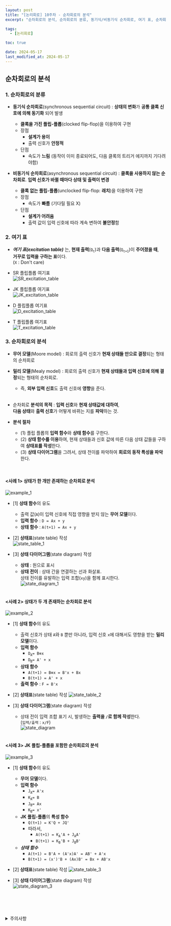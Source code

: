 ```yaml
---
layout: post
title: "[논리회로] 10주차 - 순차회로의 분석"
excerpt: "순차회로의 분석, 순차회로의 분류, 동기식/비동기식 순차회로, 여기 표, 순차회로의 분석, 무어 모델, 밀리 모델, 순차회로 분석 예제"

tags:
  - [논리회로]

toc: true

date: 2024-05-17
last_modified_at: 2024-05-17
---
```

## 순차회로의 분석
### 1. 순차회로의 분류
- **동기식 순차회로**(synchronous sequential circuit) : **상태의 변화**가 **공통 클록 신호에 의해 동기화** 되어 발생  
  - **클록을 가진 플립-플롭**(clocked flip-flop)을 이용하여 구현  
  - 장점
    - **설계가 용이**
    - 출력 신호가 **안정적**
  - 단점
    - 속도가 **느림** (동작이 이미 종료되어도, 다음 클록의 트리거 에지까지 기다려야함)

- **비동기식 순차회로**(asynchronous sequential circuit) : **클록을 사용하지 않는 순차회로**. **입력 신호가 바뀔 때마다 상태 및 출력이 변경**  
  - **클록 없는 플립-플롭**(unclocked flip-flop: **래치**)을 이용하여 구현  
  - 장점
    - 속도가 **빠름** (기다릴 필요 X)
  - 단점
    - **설계가 어려움**
    - 출력 값이 입력 신호에 따라 계속 변하여 **불안정**함  

### 2. 여기 표
- ***여기 표(excitation table)*** 는, **현재 출력**(`Q`<sub>`t`</sub>)과 **다음 출력**(`Q`<sub>`t+1`</sub>)이 **주어졌을 때**,  
**거꾸로 입력을 구하는 표**이다.  
(`X` : Don't care)

- SR 플립플롭 여기표  
![SR_excitation_table][def]
- JK 플립플롭 여기표  
![JK_excitation_table][def2]
- D 플립플롭 여기표  
![D_excitation_table][def3]
- T 플립플롭 여기표  
![T_excitation_table][def4]

### 3. 순차회로의 분석  
- **무어 모델**(Moore model) : 회로의 출력 신호가 **현재 상태들 만으로 결정**되는 형태의 순차회로  

- **밀리 모델**(Mealy model) : 회로의 출력 신호가 **현재 상태들과 입력 신호에 의해 결정**되는 형태의 순차회로.  
  - 즉, **외부 입력 신호**도 출력 신호에 **영향**을 준다.  

  <br>

- 순차회로 **분석의 목적** : **입력 신호**와 **현재 상태값에 대하여**,  
**다음 상태**와 **출력 신호**가 어떻게 바뀌는 지를 **파악**하는 것.  

- **분석 절차**
  - (1) 플립 플롭의 **입력 함수**와 **상태 함수**를 구한다.
  - (2) **상태 함수를 이용**하여, 현재 상태들과 신호 값에 따른 다음 상태 값들을 구하여 **상태표를 작성**한다.  
  - (3) **상태 다이어그램**을 그려서, 상태 전이를 파악하여 **회로의 동작 특성을 파악**한다.  

<br>

#### <사례 1> 상태가 한 개만 존재하는 순차회로 분석  
![example_1][def5]  

- [1] **상태 함수**의 유도
  - 출력 값(`A`)이 입력 신호에 직접 영향을 받지 않는 **무어 모델**이다.
  - **입력 함수** : `D = Ax + y`
  - **상태 함수** : `A(t+1) = Ax + y`  

- [2] **상태표**(state table) 작성  
![state_table_1][def6]

- [3] **상태 다이어그램**(state diagram) 작성  
  - **상태** : 원으로 표시
  - **상태 전이** : 상태 간을 연결하는 선과 화살표.  
  상태 전이를 유발하는 입력 조합(`xy`)을 함께 표시한다.  
  ![state_diagram_1][def7]  

  <br>

#### <사례 2> 상태가 두 개 존재하는 순차회로 분석  
![example_2][def8]

- [1] **상태 함수**의 유도
  - 출력 신호가 상태 `A`와 `B` 뿐만 아니라, 입력 신호 `x`에 대해서도 영향을 받는 **밀리 모델**이다.  
  - **입력 함수**
    - `D`<sub>`A`</sub>`= B⊕x`
    - `D`<sub>`B`</sub>`= A' + x`
  - **상태 함수**
    - `A(t+1) = B⊕x = B'x + Bx`  
    - `B(t+1) = A' + x`  
  - **출력 함수** : `F = B'x`  

- [2] **상태표**(state table) 작성
![state_table_2][def9]  

- [3] **상태 다이어그램**(state diagram) 작성
  - 상태 전이 입력 조합 표기 시, 발생하는 **출력을 `/`로 함께 작성**한다.  
  (`입력/출력` : `x/F`)  
  ![state_diagram][def10]  

  <br>

#### <사례 3> JK 플립-플롭을 포함한 순차회로의 분석
![example_3][def11]  

- [1] **상태 함수**의 유도
  - **무어 모델**이다.  
  - **입력 함수**
    - `J`<sub>`A`</sub>`= A'x`
    - `K`<sub>`A`</sub>`= B`
    - `J`<sub>`B`</sub>`= Ax`
    - `K`<sub>`B`</sub>`= x'`
  - **JK 플립-플롭**의 **특성 함수**  
    - `Q(t+1) = K'Q + JQ'`
    - 따라서,  
      - `A(t+1) = K`<sub>`A`</sub>`'A + J`<sub>`A`</sub>`A'`
      - `B(t+1) = K`<sub>`B`</sub>`'B + J`<sub>`B`</sub>`B'`
  - ***상태 함수***  
    - `A(t+1) = B'A + (A'x)A' = AB' + A'x`
    - `B(t+1) = (x')'B + (Ax)B' = Bx + AB'x`  

- [2] **상태표**(state table) 작성
![state_table_3][def12]  

- [3] **상태 다이어그램**(state diagram) 작성  
![state_diagram_3][def13]

<br>
<br>
<br>
<br>
<details>
<summary>주의사항</summary>
<div markdown="1">

이 포스팅은 강원대학교 허정화 교수님의 논리회로 수업을 들으며 내용을 정리 한 것입니다.  
수업 내용에 대한 저작권은 교수님께 있으니,  
다른 곳으로의 무분별한 내용 복사를 자제해 주세요.

</div>
</details>

[def]: https://i.imgur.com/NitjR40.png
[def2]: https://i.imgur.com/nDCy9Qi.png
[def3]: https://i.imgur.com/uXcZ6A7.png
[def4]: https://i.imgur.com/i9u25lF.png
[def5]: https://i.imgur.com/U3YcuYl.png
[def6]: https://i.imgur.com/Rh44MZT.png
[def7]: https://i.imgur.com/mnenlaB.png
[def8]: https://i.imgur.com/1nj3CxZ.png
[def9]: https://i.imgur.com/ts8R9Em.png
[def10]: https://i.imgur.com/xwRFgAK.png
[def11]: https://i.imgur.com/WORlPme.png
[def12]: https://i.imgur.com/flfd7DK.png
[def13]: https://i.imgur.com/IantjrV.png